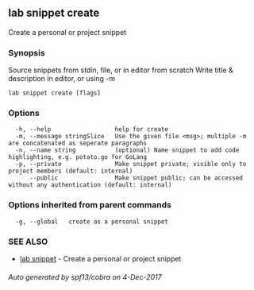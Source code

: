 ## lab snippet create

Create a personal or project snippet

### Synopsis



Source snippets from stdin, file, or in editor from scratch
Write title & description in editor, or using -m

```
lab snippet create [flags]
```

### Options

```
  -h, --help                  help for create
  -m, --message stringSlice   Use the given file <msg>; multiple -m are concatenated as seperate paragraphs
  -n, --name string           (optional) Name snippet to add code highlighting, e.g. potato.go for GoLang
  -p, --private               Make snippet private; visible only to project members (default: internal)
      --public                Make snippet public; can be accessed without any authentication (default: internal)
```

### Options inherited from parent commands

```
  -g, --global   create as a personal snippet
```

### SEE ALSO
* [lab snippet](lab_snippet.md)	 - Create a personal or project snippet

###### Auto generated by spf13/cobra on 4-Dec-2017
